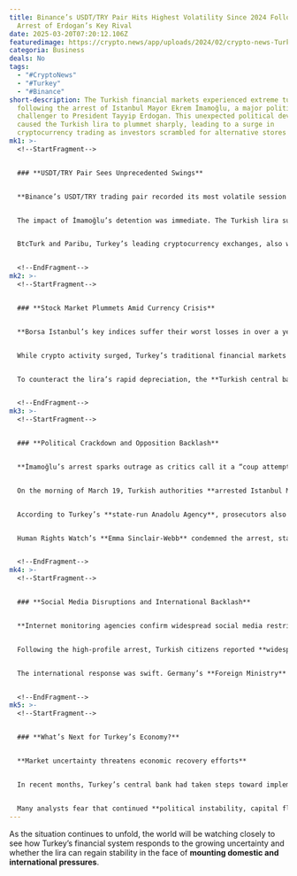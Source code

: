 ```yaml
---
title: Binance’s USDT/TRY Pair Hits Highest Volatility Since 2024 Following
  Arrest of Erdogan’s Key Rival
date: 2025-03-20T07:20:12.106Z
featuredimage: https://crypto.news/app/uploads/2024/02/crypto-news-Turkey-trading-chart-option06.webp
categoria: Business
deals: No
tags:
  - "#CryptoNews"
  - "#Turkey"
  - "#Binance"
short-description: The Turkish financial markets experienced extreme turbulence
  following the arrest of Istanbul Mayor Ekrem İmamoğlu, a major political
  challenger to President Tayyip Erdogan. This unexpected political development
  caused the Turkish lira to plummet sharply, leading to a surge in
  cryptocurrency trading as investors scrambled for alternative stores of value.
mk1: >-
  <!--StartFragment-->


  ### **USDT/TRY Pair Sees Unprecedented Swings**


  **Binance’s USDT/TRY trading pair recorded its most volatile session since April 2024**


  The impact of İmamoğlu’s detention was immediate. The Turkish lira suffered a dramatic decline, plunging to an all-time low of 42 against the U.S. dollar, marking a staggering **12.7% drop**. In response, crypto traders rushed into stablecoins, triggering heightened volatility in Binance’s **USDT/TRY trading pair**, which saw a **6.4% increase in price swings**—its highest level in nearly a year.


  BtcTurk and Paribu, Turkey’s leading cryptocurrency exchanges, also witnessed a surge in trading volume, **jumping 23.4% and 18.8%**, respectively, as investors sought to hedge against the lira’s instability. This trend mirrors previous periods of political and economic turmoil in Turkey, where crypto has often served as a safe haven amid financial uncertainty.


  <!--EndFragment-->
mk2: >-
  <!--StartFragment-->


  ### **Stock Market Plummets Amid Currency Crisis**


  **Borsa Istanbul’s key indices suffer their worst losses in over a year**


  While crypto activity surged, Turkey’s traditional financial markets faced a brutal sell-off. The **Borsa Istanbul 100 index (BIST 100) tumbled nearly 6%**, marking its worst daily decline since 2023. Banking stocks were hit even harder, with the **banking sub-index plunging almost 10%**, prompting a temporary halt in trading as authorities attempted to prevent further losses.


  To counteract the lira’s rapid depreciation, the **Turkish central bank reportedly offloaded between $5 billion and $10 billion in foreign exchange reserves** in a desperate bid to stabilize the currency. While such interventions may offer short-term relief, analysts warn that they could **further deplete Turkey’s already strained FX reserves**, raising concerns about the country’s long-term economic stability.


  <!--EndFragment-->
mk3: >-
  <!--StartFragment-->


  ### **Political Crackdown and Opposition Backlash**


  **İmamoğlu’s arrest sparks outrage as critics call it a “coup attempt”**


  On the morning of March 19, Turkish authorities **arrested Istanbul Mayor Ekrem İmamoğlu**, accusing him of having links to terrorist organizations. The opposition **Republican People’s Party (CHP)** denounced the move as a **“blatant attempt to eliminate political competition”**, particularly as İmamoğlu was widely seen as a top contender for the **2028 presidential elections**.


  According to Turkey’s **state-run Anadolu Agency**, prosecutors also issued **arrest warrants for approximately 100 individuals**, including İmamoğlu’s close aide, **Murat Ongun**. In response to rising tensions, authorities **sealed off key roads in Istanbul** and imposed a **four-day ban on public demonstrations** to prevent mass protests.


  Human Rights Watch’s **Emma Sinclair-Webb** condemned the arrest, stating that it was part of **a wider campaign of politically motivated prosecutions** designed to **weaken Erdogan’s opposition**.


  <!--EndFragment-->
mk4: >-
  <!--StartFragment-->


  ### **Social Media Disruptions and International Backlash**


  **Internet monitoring agencies confirm widespread social media restrictions**


  Following the high-profile arrest, Turkish citizens reported **widespread access issues on major social media platforms**, including **X (formerly Twitter), Instagram, YouTube, and TikTok**. The restrictions were later confirmed by **NetBlocks**, an independent internet watchdog, which stated that the Turkish government had **intentionally throttled access to multiple platforms** in an effort to **curb political dissent and prevent protests from spreading online**.


  The international response was swift. Germany’s **Foreign Ministry** labeled the arrest a **“serious setback for democracy”** in Turkey, with spokesperson **Sebastian Fischer** emphasizing that the move was part of an **ongoing effort to silence opposition figures**. **Deutsche Welle** also reported that European officials viewed the development as **a warning sign for Turkey’s political stability**.


  <!--EndFragment-->
mk5: >-
  <!--StartFragment-->


  ### **What’s Next for Turkey’s Economy?**


  **Market uncertainty threatens economic recovery efforts**


  In recent months, Turkey’s central bank had taken steps toward implementing **more orthodox monetary policies**, aiming to **restore investor confidence** and attract much-needed **foreign capital**. However, with the latest **political upheaval**, those efforts now appear **in jeopardy**, as international investors grow increasingly wary of Turkey’s unpredictable political landscape.


  Many analysts fear that continued **political instability, capital flight, and lira depreciation** could undermine Turkey’s long-term economic outlook, making it **harder to secure foreign investment**—a crucial component of the country’s recovery strategy.
---
```

As the situation continues to unfold, the world will be watching closely to see how Turkey’s financial system responds to the growing uncertainty and whether the lira can regain stability in the face of **mounting domestic and international pressures**.

<!--EndFragment-->